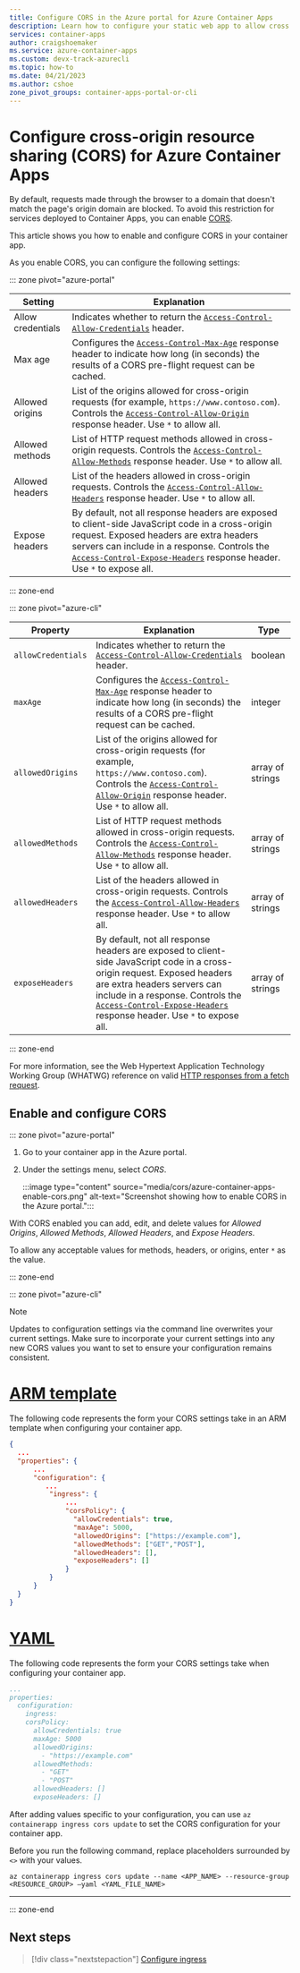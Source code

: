 ```yaml
---
title: Configure CORS in the Azure portal for Azure Container Apps
description: Learn how to configure your static web app to allow cross origin resource sharing (CORS) for Azure Container Apps
services: container-apps
author: craigshoemaker
ms.service: azure-container-apps
ms.custom: devx-track-azurecli
ms.topic: how-to
ms.date: 04/21/2023
ms.author: cshoe
zone_pivot_groups: container-apps-portal-or-cli
---
```


# Configure cross-origin resource sharing (CORS) for Azure Container Apps

By default, requests made through the browser to a domain that doesn't match the page's origin domain are blocked. To avoid this restriction for services deployed to Container Apps, you can enable [CORS](https://developer.mozilla.org/docs/Web/HTTP/CORS).

This article shows you how to enable and configure CORS in your container app.

As you enable CORS, you can configure the following settings:

::: zone pivot="azure-portal"

| Setting | Explanation |
|---|---|
| Allow credentials | Indicates whether to return the [`Access-Control-Allow-Credentials`](https://developer.mozilla.org/docs/Web/HTTP/Headers/Access-Control-Allow-Credentials) header. |
| Max age | Configures the [`Access-Control-Max-Age`](https://developer.mozilla.org/docs/Web/HTTP/Headers/Access-Control-Max-Age) response header to indicate how long (in seconds) the results of a CORS pre-flight request can be cached. |
| Allowed origins | List of the origins allowed for cross-origin requests (for example, `https://www.contoso.com`). Controls the [`Access-Control-Allow-Origin`](https://developer.mozilla.org/docs/Web/HTTP/Headers/Access-Control-Allow-Origin) response header. Use `*` to allow all. |
| Allowed methods | List of HTTP request methods allowed in cross-origin requests. Controls the [`Access-Control-Allow-Methods`](https://developer.mozilla.org/docs/Web/HTTP/Headers/Access-Control-Allow-Methods) response header. Use `*` to allow all. |
| Allowed headers | List of the headers allowed in cross-origin requests. Controls the [`Access-Control-Allow-Headers`](https://developer.mozilla.org/docs/Web/HTTP/Headers/Access-Control-Allow-Headers) response header. Use `*` to allow all. |
| Expose headers | By default, not all response headers are exposed to client-side JavaScript code in a cross-origin request. Exposed headers are extra headers servers can include in a response. Controls the [`Access-Control-Expose-Headers`](https://developer.mozilla.org/docs/Web/HTTP/Headers/Access-Control-Expose-Headers) response header. Use `*` to expose all. |

::: zone-end

::: zone pivot="azure-cli"

| Property | Explanation | Type |
|---|---|---|
| `allowCredentials` | Indicates whether to return the [`Access-Control-Allow-Credentials`](https://developer.mozilla.org/docs/Web/HTTP/Headers/Access-Control-Allow-Credentials) header. | boolean |
| `maxAge` | Configures the [`Access-Control-Max-Age`](https://developer.mozilla.org/docs/Web/HTTP/Headers/Access-Control-Max-Age) response header to indicate how long (in seconds) the results of a CORS pre-flight request can be cached. | integer |
| `allowedOrigins` | List of the origins allowed for cross-origin requests (for example, `https://www.contoso.com`). Controls the [`Access-Control-Allow-Origin`](https://developer.mozilla.org/docs/Web/HTTP/Headers/Access-Control-Allow-Origin) response header. Use `*` to allow all. | array of strings |
|  `allowedMethods` | List of HTTP request methods allowed in cross-origin requests. Controls the [`Access-Control-Allow-Methods`](https://developer.mozilla.org/docs/Web/HTTP/Headers/Access-Control-Allow-Methods) response header. Use `*` to allow all. | array of strings |
| `allowedHeaders` | List of the headers allowed in cross-origin requests. Controls the [`Access-Control-Allow-Headers`](https://developer.mozilla.org/docs/Web/HTTP/Headers/Access-Control-Allow-Headers) response header. Use `*` to allow all. | array of strings |
| `exposeHeaders` | By default, not all response headers are exposed to client-side JavaScript code in a cross-origin request. Exposed headers are extra headers servers can include in a response. Controls the [`Access-Control-Expose-Headers`](https://developer.mozilla.org/en-US/docs/Web/HTTP/Headers/Access-Control-Expose-Headers) response header. Use `*` to expose all. | array of strings |

::: zone-end

For more information, see the Web Hypertext Application Technology Working Group (WHATWG) reference on valid [HTTP responses from a fetch request](https://fetch.spec.whatwg.org/#http-responses).

## Enable and configure CORS

::: zone pivot="azure-portal"

1. Go to your container app in the Azure portal.

1. Under the settings menu, select *CORS*.

    :::image type="content" source="media/cors/azure-container-apps-enable-cors.png" alt-text="Screenshot showing how to enable CORS in the Azure portal.":::

With CORS enabled you can add, edit, and delete values for *Allowed Origins*, *Allowed Methods*, *Allowed Headers*, and *Expose Headers*.

To allow any acceptable values for methods, headers, or origins, enter `*` as the value.

::: zone-end

::: zone pivot="azure-cli"

> [!NOTE]
> Updates to configuration settings via the command line overwrites your current settings. Make sure to incorporate your current settings into any new CORS values you want to set to ensure your configuration remains consistent.

# [ARM template](#tab/arm)

The following code represents the form your CORS settings take  in an ARM template when configuring your container app.

```json
{ 
  ... 
  "properties": { 
      ... 
      "configuration": { 
         ... 
          "ingress": { 
              ... 
              "corsPolicy": { 
                "allowCredentials": true,
                "maxAge": 5000,
                "allowedOrigins": ["https://example.com"], 
                "allowedMethods": ["GET","POST"], 
                "allowedHeaders": [], 
                "exposeHeaders": []
              } 
          } 
      } 
  } 
}
```

# [YAML](#tab/yaml)

The following code represents the form your CORS settings take when configuring your container app.

```yaml
...
properties: 
  configuration: 
    ingress: 
    corsPolicy:
      allowCredentials: true
      maxAge: 5000
      allowedOrigins:
        - "https://example.com"
      allowedMethods:
        - "GET"
        - "POST"
      allowedHeaders: []
      exposeHeaders: []
```

After adding values specific to your configuration, you can use `az containerapp ingress cors update` to set the CORS configuration for your container app.

Before you run the following command, replace placeholders surrounded by `<>` with your values.

```azurecli
az containerapp ingress cors update --name <APP_NAME> --resource-group <RESOURCE_GROUP> –yaml <YAML_FILE_NAME>
```

---

::: zone-end

## Next steps

> [!div class="nextstepaction"]
> [Configure ingress](ingress.md)
